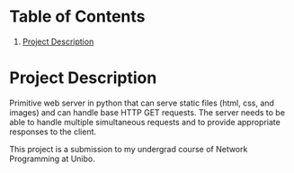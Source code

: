 
# Table of Contents

1.  [Project Description](#orgd01517a)



<a id="orgd01517a"></a>

# Project Description

Primitive web server in python that can serve static files (html, css, and images) and can handle base HTTP GET requests. The server needs to be able to handle multiple simultaneous requests and to provide appropriate responses to the client.

This project is a submission to my undergrad course of Network Programming at Unibo.

